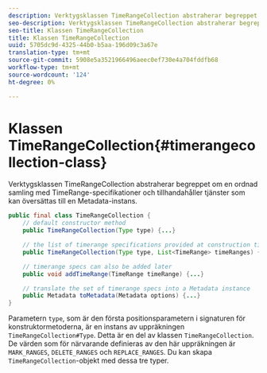 ```yaml
---
description: Verktygsklassen TimeRangeCollection abstraherar begreppet om en ordnad samling med TimeRange-specifikationer och tillhandahåller tjänster som kan översättas till en Metadata-instans.
seo-description: Verktygsklassen TimeRangeCollection abstraherar begreppet om en ordnad samling med TimeRange-specifikationer och tillhandahåller tjänster som kan översättas till en Metadata-instans.
seo-title: Klassen TimeRangeCollection
title: Klassen TimeRangeCollection
uuid: 5705dc9d-4325-44b0-b5aa-196d09c3a67e
translation-type: tm+mt
source-git-commit: 5908e5a3521966496aeec0ef730e4a704fddfb68
workflow-type: tm+mt
source-wordcount: '124'
ht-degree: 0%

---
```



# Klassen TimeRangeCollection{#timerangecollection-class}

Verktygsklassen TimeRangeCollection abstraherar begreppet om en ordnad samling med TimeRange-specifikationer och tillhandahåller tjänster som kan översättas till en Metadata-instans.

<!--<a id="section_D87AA7BC628D458DAB12D5247AD34B41"></a>-->

```java
public final class TimeRangeCollection {
    // default constructor method
    public TimeRangeCollection(Type type) {...}

    // the list of timerange specifications provided at construction time 
    public TimeRangeCollection(Type type, List<TimeRange> timeRanges) {...}

    // timerange specs can also be added later
    public void addTimeRange(TimeRange timeRange) {...}

    // translate the set of timerange specs into a Metadata instance 
    public Metadata toMetadata(Metadata options) {...}
}
```

Parametern `type`, som är den första positionsparametern i signaturen för konstruktormetoderna, är en instans av uppräkningen `TimeRangeCollection#Type`. Detta är en del av klassen `TimeRangeCollection`. De värden som för närvarande definieras av den här uppräkningen är `MARK_RANGES`, `DELETE_RANGES` och `REPLACE_RANGES`. Du kan skapa `TimeRangeCollection`-objekt med dessa tre typer.
